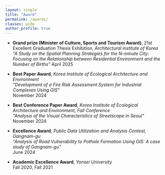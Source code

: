 ```yaml
---
layout: single
title: "Award"
permalink: /awards/
classes: wide
author_profile: true
---
```




- **Grand prize (Minister of Culture, Sports and Tourism Award)**, 21st Excellent Graduation Thesis Exhibition, *Architectural institute of Korea*  
  *"A Study on the Spatial Planning Strategies for the N-minute City: Focusing on the Relationship between Residential Environment and the Number of Births"*
  April 2025 

- **Best Paper Award**, *Korea Institute of Ecological Architecture and Environment*  
  *"Development of a Fire Risk Assessment System for Industrial Complexes Using GIS"*  
  November 2024

- **Best Conference Paper Award**, *Korea Institute of Ecological Architecture and Environment, Fall Conference*  
  *“Analysis of the Visual Characteristics of Streetscape in Seoul”*  
  November 2024

- **Excellence Award**, *Public Data Utilization and Analysis Contest, Gangnam-gu*  
  *“Analysis of Road Vulnerability to Pothole Formation Using GIS: A case study of Gangnam-gu”*  
  June 2024

- **Academic Excellence Award**, *Yonsei University*  
  Fall 2020, Fall 2021

